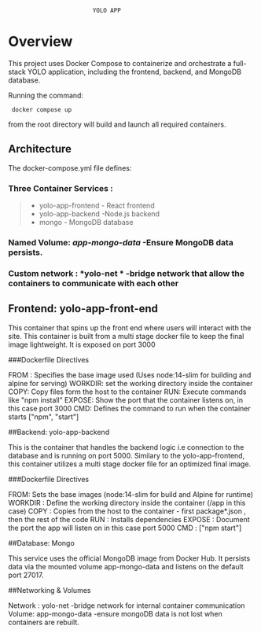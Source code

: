                             YOLO APP 

 # Overview

 This project uses Docker Compose to containerize and orchestrate a full-stack YOLO application, including the frontend, backend, and MongoDB database.

 Running the command:

     docker compose up

 from the root directory will build and launch all required containers.

 ## Architecture

 The docker-compose.yml file defines:

 ### Three Container Services :
 > - yolo-app-frontend - React frontend
 > - yolo-app-backend -Node.js backend
 > - mongo - MongoDB database

### Named Volume: *app-mongo-data* -Ensure MongoDB data persists.

### Custom network : *yolo-net *  -bridge network that allow the containers to communicate with each other


## Frontend: yolo-app-front-end 

This  container that spins up the front end where users will interact with the site. This container is built from a multi stage docker file to keep the final image lightweight. It is exposed on port 3000

###Dockerfile Directives 

FROM : Specifies the base image used (Uses node:14-slim for building and alpine for serving)
WORKDIR: set the working directory inside the container
COPY: Copy files form the host to the container
RUN: Execute commands like "npm install"
EXPOSE: Show the port that the container listens on, in this case port 3000
CMD: Defines the command to run when the container starts ["npm", "start"]


##Backend: yolo-app-backend

This is the container that handles the backend logic  i.e connection to the database and is running on port 5000. Similary to the yolo-app-frontend, this container utilizes a multi stage docker file for an optimized final image.

###Dockerfile Directives 

FROM: Sets the base images (node:14-slim for build and Alpine for runtime)
WORKDIR : Define the working directory inside the container (/app in this case)
COPY : Copies from the host to the container - first package*.json , then the rest of the code
RUN : Installs dependencies
EXPOSE : Document the port the app will listen on in this case port 5000
CMD : ["npm start"]

##Database: Mongo

This service uses the official MongoDB image from Docker Hub. It persists data via the mounted volume app-mongo-data and listens on the default port 27017.

##Networking & Volumes

Network : yolo-net -bridge network for internal container communication
Volume: app-mongo-data -ensure mongoDB data is not lost when containers are rebuilt.

